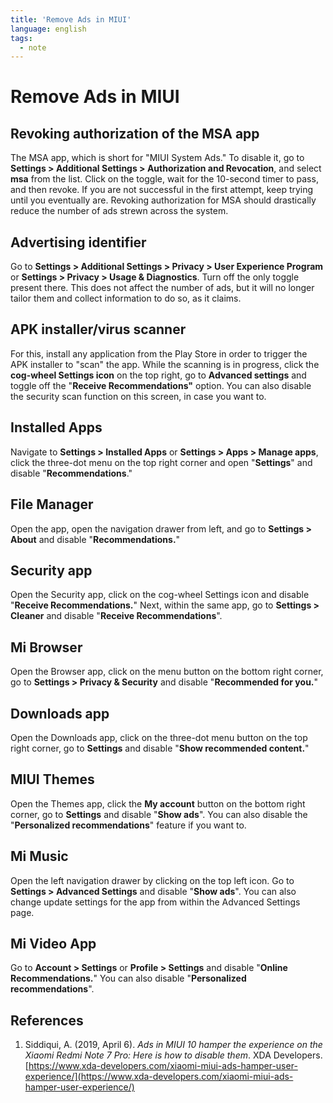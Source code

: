 ```yaml
---
title: 'Remove Ads in MIUI'
language: english
tags:
  - note
---
```


# Remove Ads in MIUI

## Revoking authorization of the MSA app

The MSA app, which is short for "MIUI System Ads." To disable it, go to **Settings > Additional Settings > Authorization and Revocation**, and select **msa** from the list. Click on the toggle, wait for the 10-second timer to pass, and then revoke. If you are not successful in the first attempt, keep trying until you eventually are. Revoking authorization for MSA should drastically reduce the number of ads strewn across the system.

## Advertising identifier

Go to **Settings > Additional Settings > Privacy > User Experience Program** or **Settings > Privacy > Usage & Diagnostics**. Turn off the only toggle present there. This does not affect the number of ads, but it will no longer tailor them and collect information to do so, as it claims.

## APK installer/virus scanner

For this, install any application from the Play Store in order to trigger the APK installer to "scan" the app. While the scanning is in progress, click the **cog-wheel Settings icon** on the top right, go to **Advanced settings** and toggle off the "**Receive Recommendations"** option. You can also disable the security scan function on this screen, in case you want to.

## Installed Apps

Navigate to **Settings > Installed Apps** or **Settings > Apps > Manage apps**, click the three-dot menu on the top right corner and open "**Settings**" and disable "**Recommendations**."

## File Manager

Open the app, open the navigation drawer from left, and go to **Settings > About** and disable "**Recommendations.**"

## Security app

Open the Security app, click on the cog-wheel Settings icon and disable "**Receive Recommendations.**" Next, within the same app, go to **Settings > Cleaner** and disable "**Receive Recommendations**".

## Mi Browser

Open the Browser app, click on the menu button on the bottom right corner, go to **Settings > Privacy & Security** and disable "**Recommended for you.**"

## Downloads app

Open the Downloads app, click on the three-dot menu button on the top right corner, go to **Settings** and disable "**Show recommended content.**"

## MIUI Themes

Open the Themes app, click the **My account** button on the bottom right corner, go to **Settings** and disable "**Show ads**". You can also disable the "**Personalized recommendations**" feature if you want to.

## Mi Music

Open the left navigation drawer by clicking on the top left icon. Go to **Settings > Advanced Settings** and disable "**Show ads**". You can also change update settings for the app from within the Advanced Settings page.

## Mi Video App

Go to **Account > Settings** or **Profile > Settings** and disable "**Online Recommendations.**" You can also disable "**Personalized recommendations**".

## References

1. Siddiqui, A. (2019, April 6). _Ads in MIUI 10 hamper the experience on the Xiaomi Redmi Note 7 Pro: Here is how to disable them_. XDA Developers. [https://www.xda-developers.com/xiaomi-miui-ads-hamper-user-experience/](https://www.xda-developers.com/xiaomi-miui-ads-hamper-user-experience/)
